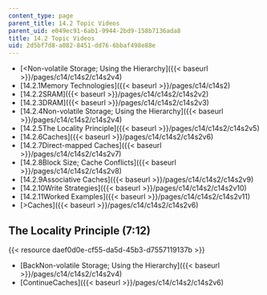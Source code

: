 ```yaml
---
content_type: page
parent_title: 14.2 Topic Videos
parent_uid: e049ec91-6ab1-9944-2bd9-158b7136ada8
title: 14.2 Topic Videos
uid: 2d5bf7d8-a082-8451-dd76-6bbaf498e88e
---
```


*   [<Non-volatile Storage; Using the Hierarchy]({{< baseurl >}}/pages/c14/c14s2/c14s2v4)
*   [14.2.1Memory Technologies]({{< baseurl >}}/pages/c14/c14s2)
*   [14.2.2SRAM]({{< baseurl >}}/pages/c14/c14s2/c14s2v2)
*   [14.2.3DRAM]({{< baseurl >}}/pages/c14/c14s2/c14s2v3)
*   [14.2.4Non-volatile Storage; Using the Hierarchy]({{< baseurl >}}/pages/c14/c14s2/c14s2v4)
*   [14.2.5The Locality Principle]({{< baseurl >}}/pages/c14/c14s2/c14s2v5)
*   [14.2.6Caches]({{< baseurl >}}/pages/c14/c14s2/c14s2v6)
*   [14.2.7Direct-mapped Caches]({{< baseurl >}}/pages/c14/c14s2/c14s2v7)
*   [14.2.8Block Size; Cache Conflicts]({{< baseurl >}}/pages/c14/c14s2/c14s2v8)
*   [14.2.9Associative Caches]({{< baseurl >}}/pages/c14/c14s2/c14s2v9)
*   [14.2.10Write Strategies]({{< baseurl >}}/pages/c14/c14s2/c14s2v10)
*   [14.2.11Worked Examples]({{< baseurl >}}/pages/c14/c14s2/c14s2v11)
*   [\>Caches]({{< baseurl >}}/pages/c14/c14s2/c14s2v6)

The Locality Principle (7:12)
-----------------------------

{{< resource daef0d0e-cf55-da5d-45b3-d7557119137b >}}

*   [BackNon-volatile Storage; Using the Hierarchy]({{< baseurl >}}/pages/c14/c14s2/c14s2v4)
*   [ContinueCaches]({{< baseurl >}}/pages/c14/c14s2/c14s2v6)